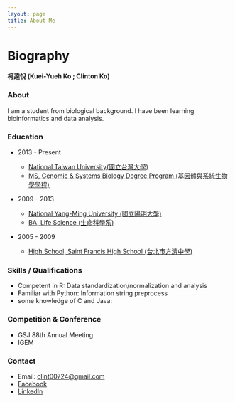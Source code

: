 ```yaml
---
layout: page
title: About Me
---
```

# Biography

**柯逵悅 (Kuei-Yueh Ko ; Clinton Ko)**

### About
I am a student from biological background. I have been learning bioinformatics and data analysis.

### Education
- 2013 - Present
	- [National Taiwan University(國立台灣大學)](http://www.ntu.edu.tw/)
	- [MS, Genomic & Systems Biology Degree Program (基因體與系統生物學學程)](http://gsb.lifescience.ntu.edu.tw/)

- 2009 - 2013
	- [National Yang-Ming University (國立陽明大學)](http://web.ym.edu.tw/bin/home.php)
	- [BA, Life Science (生命科學系)](http://dls.ym.edu.tw/)

- 2005 - 2009
	- [High School, Saint Francis High School (台北市方濟中學)](http://www.sfh.tp.edu.tw/)

### Skills / Qualifications
- Competent in R: Data standardization/normalization and analysis
- Familiar with Python: Information string preprocess
- some knowledge of C and Java:



### Competition & Conference
- GSJ 88th Annual Meeting
- IGEM

### Contact
- Email: clint00724@gmail.com
- [Facebook](https://www.facebook.com/clinton.ko.5)
- [LinkedIn](https://tw.linkedin.com/in/kuei-yueh-clinton-ko-35b06a119)
